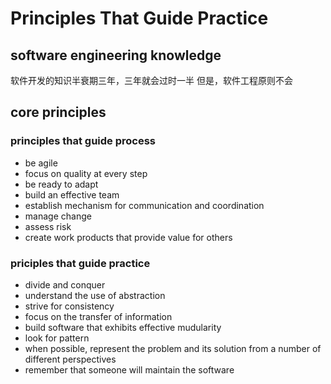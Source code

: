 # Principles That Guide Practice

## software engineering knowledge
软件开发的知识半衰期三年，三年就会过时一半
但是，软件工程原则不会

## core principles

### principles that guide process
- be agile
- focus on quality at every step
- be ready to adapt
- build an effective team
- establish mechanism for communication and coordination
- manage change
- assess risk
- create work products that provide value for others

### priciples that guide practice
- divide and conquer
- understand the use of abstraction
- strive for consistency
- focus on the transfer of information
- build software that exhibits effective mudularity
- look for pattern
- when possible, represent the problem and its solution from a number of different perspectives
- remember that someone will maintain the software